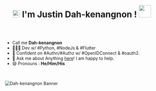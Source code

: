 <h1 align="center">
  <a target="_blank">
    <img src="https://github.com/JayantGoel001/JayantGoel001/blob/master/GIF/Earth.gif" width="24px" style="max-width:100%;">
  </a>
I'm Justin Dah-kenangnon !
    <img src="https://github.com/JayantGoel001/JayantGoel001/blob/master/GIF/Hi.gif" width="40px" />
</h1>

<br/>
<br/>



- Call me **Dah-kenangnon**
- 👨🏿‍💻 Dev w/ #Python,  #NodeJs &  #Flutter 
- 🥸 Confident on #Authn/#Authz  w/ #OpenIDConnect & #oauth2.
- 💬 Ask me about Anything [here](https://github.com/Dahkenangnon/Dahkenangnon/issues/)! I am happy to help.
- 😄 Pronouns : **He/Him/His**
<br/>
<br/>
  <img align="center" height="auto" width="auto" alt="Dah-kenangnon Banner" src="https://pbs.twimg.com/profile_banners/1254550764489506818/1652358682/1080x360">
